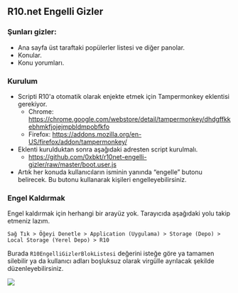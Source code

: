 ## R10.net Engelli Gizler

### Şunları gizler:
- Ana sayfa üst taraftaki popülerler listesi ve diğer panolar.
- Konular.
- Konu yorumları.

### Kurulum
- Scripti R10'a otomatik olarak enjekte etmek için Tampermonkey eklentisi gerekiyor.
  - Chrome: https://chrome.google.com/webstore/detail/tampermonkey/dhdgffkkebhmkfjojejmpbldmpobfkfo
  - Firefox: https://addons.mozilla.org/en-US/firefox/addon/tampermonkey/
- Eklenti kurulduktan sonra aşağıdaki adresten script kurulmalı.
  - https://github.com/0xbkt/r10net-engelli-gizler/raw/master/boot.user.js
- Artık her konuda kullanıcıların isminin yanında “engelle” butonu belirecek. Bu butonu kullanarak kişileri engelleyebilirsiniz.

### Engel Kaldırmak
Engel kaldırmak için herhangi bir arayüz yok. Tarayıcıda aşağıdaki yolu takip etmeniz lazım.

`Sağ Tık > Öğeyi Denetle > Application (Uygulama) > Storage (Depo) > Local Storage (Yerel Depo) > R10`

Burada `R10EngelliGizlerBlokListesi` değerini isteğe göre ya tamamen silebilir ya da kullanıcı adları boşluksuz olarak virgülle ayrılacak şekilde düzenleyebilirsiniz.

![](https://i.snipboard.io/qVL3bK.jpg)
